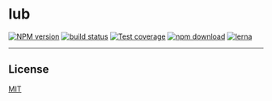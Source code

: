 # lub

[![NPM version][npm-image]][npm-url]
[![build status][travis-image]][travis-url] 
[![Test coverage][codecov-image]][codecov-url] 
[![npm download][download-image]][download-url]
[![lerna](https://img.shields.io/badge/maintained%20with-lerna-cc00ff.svg)](https://lerna.js.org/)

[npm-image]: https://img.shields.io/npm/v/lub.svg?style=flat-square
[npm-url]: https://npmjs.org/package/lub
[travis-image]: https://img.shields.io/travis/lubjs/lub.svg?style=flat-square
[travis-url]: https://travis-ci.org/lubjs/lub
[codecov-image]: https://codecov.io/gh/lubjs/lub/branch/master/graph/badge.svg
[codecov-url]: https://codecov.io/gh/lubjs/lub
[download-image]: https://img.shields.io/npm/dm/lub.svg?style=flat-square
[download-url]: https://npmjs.org/package/lub

---

## License

[MIT](LICENSE)
